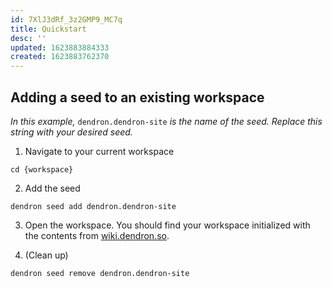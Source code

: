 ```yaml
---
id: 7XlJ3dRf_3z2GMP9_MC7q
title: Quickstart
desc: ''
updated: 1623883884333
created: 1623883762370
---
```


## Adding a seed to an existing workspace
_In this example,_ `dendron.dendron-site` _is the name of the seed. Replace this string with your desired seed._

1. Navigate to your current workspace
```
cd {workspace}
```

2. Add the seed

```
dendron seed add dendron.dendron-site
```

3. Open the workspace. You should find your workspace initialized with the contents from [wiki.dendron.so](https://wiki.dendron.so/).

4. (Clean up)

```
dendron seed remove dendron.dendron-site
```